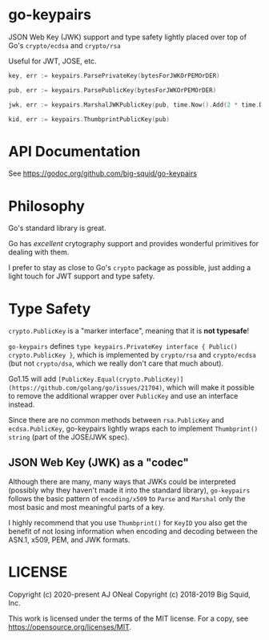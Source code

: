 # go-keypairs

JSON Web Key (JWK) support and type safety lightly placed over top of Go's `crypto/ecdsa` and `crypto/rsa`

Useful for JWT, JOSE, etc.

```go
key, err := keypairs.ParsePrivateKey(bytesForJWKOrPEMOrDER)

pub, err := keypairs.ParsePublicKey(bytesForJWKOrPEMOrDER)

jwk, err := keypairs.MarshalJWKPublicKey(pub, time.Now().Add(2 * time.Day))

kid, err := keypairs.ThumbprintPublicKey(pub)
```

# API Documentation

See <https://godoc.org/github.com/big-squid/go-keypairs>

# Philosophy

Go's standard library is great.

Go has _excellent_ crytography support and provides wonderful
primitives for dealing with them.

I prefer to stay as close to Go's `crypto` package as possible,
just adding a light touch for JWT support and type safety.

# Type Safety

`crypto.PublicKey` is a "marker interface", meaning that it is **not typesafe**!

`go-keypairs` defines `type keypairs.PrivateKey interface { Public() crypto.PublicKey }`,
which is implemented by `crypto/rsa` and `crypto/ecdsa`
(but not `crypto/dsa`, which we really don't care that much about).

Go1.15 will add `[PublicKey.Equal(crypto.PublicKey)](https://github.com/golang/go/issues/21704)`,
which will make it possible to remove the additional wrapper over `PublicKey`
and use an interface instead.

Since there are no common methods between `rsa.PublicKey` and `ecdsa.PublicKey`,
go-keypairs lightly wraps each to implement `Thumbprint() string` (part of the JOSE/JWK spec).

## JSON Web Key (JWK) as a "codec"

Although there are many, many ways that JWKs could be interpreted
(possibly why they haven't made it into the standard library), `go-keypairs`
follows the basic pattern of `encoding/x509` to `Parse` and `Marshal`
only the most basic and most meaningful parts of a key.

I highly recommend that you use `Thumbprint()` for `KeyID` you also
get the benefit of not losing information when encoding and decoding
between the ASN.1, x509, PEM, and JWK formats.

# LICENSE

Copyright (c) 2020-present AJ ONeal
Copyright (c) 2018-2019 Big Squid, Inc.

This work is licensed under the terms of the MIT license.
For a copy, see <https://opensource.org/licenses/MIT>.
